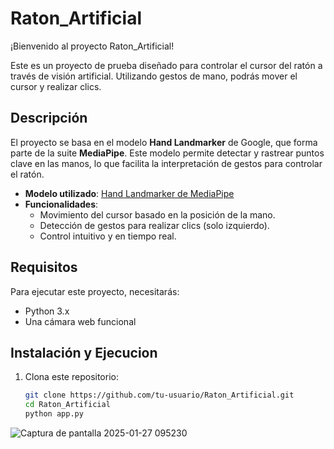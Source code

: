 # Raton_Artificial

¡Bienvenido al proyecto Raton_Artificial!

Este es un proyecto de prueba diseñado para controlar el cursor del ratón a través de visión artificial. Utilizando gestos de mano, podrás mover el cursor y realizar clics. 

## Descripción

El proyecto se basa en el modelo **Hand Landmarker** de Google, que forma parte de la suite **MediaPipe**. Este modelo permite detectar y rastrear puntos clave en las manos, lo que facilita la interpretación de gestos para controlar el ratón.

- **Modelo utilizado**: [Hand Landmarker de MediaPipe](https://ai.google.dev/edge/mediapipe/solutions/vision/hand_landmarker)
- **Funcionalidades**:
  - Movimiento del cursor basado en la posición de la mano.
  - Detección de gestos para realizar clics (solo izquierdo).
  - Control intuitivo y en tiempo real.

## Requisitos

Para ejecutar este proyecto, necesitarás:

- Python 3.x
- Una cámara web funcional

## Instalación y Ejecucion

1. Clona este repositorio:
   ```bash
   git clone https://github.com/tu-usuario/Raton_Artificial.git
   cd Raton_Artificial
   python app.py


![Captura de pantalla 2025-01-27 095230](https://github.com/user-attachments/assets/b34011dc-9a81-4e4d-b45f-44deea073719)

